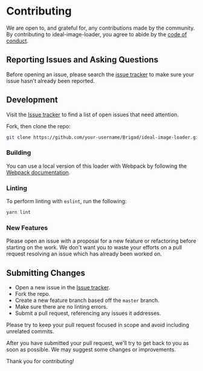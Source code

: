 # Contributing

We are open to, and grateful for, any contributions made by the community. By contributing to ideal-image-loader, you agree to abide by the [code of conduct](./CODE_OF_CONDUCT.md).

## Reporting Issues and Asking Questions

Before opening an issue, please search the [issue tracker](https://github.com/Brigad/ideal-image-loader/issues) to make sure your issue hasn't already been reported.

## Development

Visit the [Issue tracker](https://github.com/Brigad/ideal-image-loader/issues) to find a list of open issues that need attention.

Fork, then clone the repo:

```bash
git clone https://github.com/your-username/Brigad/ideal-image-loader.git
```

### Building

You can use a local version of this loader with Webpack by following the [Webpack documentation](https://webpack.js.org/contribute/writing-a-loader/).

### Linting

To perform linting with `eslint`, run the following:

```bash
yarn lint
```

### New Features

Please open an issue with a proposal for a new feature or refactoring before starting on the work. We don't want you to waste your efforts on a pull request resolving an issue which has already been worked on.

## Submitting Changes

* Open a new issue in the [Issue tracker](https://github.com/Brigad/ideal-image-loader/issues).
* Fork the repo.
* Create a new feature branch based off the `master` branch.
* Make sure there are no linting errors.
* Submit a pull request, referencing any issues it addresses.

Please try to keep your pull request focused in scope and avoid including unrelated commits.

After you have submitted your pull request, we'll try to get back to you as soon as possible. We may suggest some changes or improvements.

Thank you for contributing!

